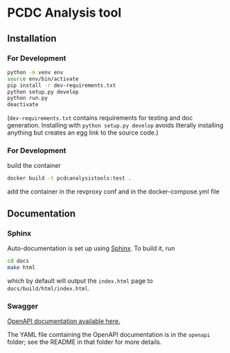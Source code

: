 # PCDC Analysis tool

## Installation

### For Development

```bash
python -m venv env
source env/bin/activate
pip install -r dev-requirements.txt
python setup.py develop
python run.py
deactivate
```

(`dev-requirements.txt` contains requirements for testing and doc generation.
Installing with `python setup.py develop` avoids literally installing anything
but creates an egg link to the source code.)

### For Development

build the container
```bash
docker build -t pcdcanalysistools:test .
```

add the container in the revproxy conf and in the docker-compose.yml file

## Documentation

### Sphinx

Auto-documentation is set up using
[Sphinx](http://www.sphinx-doc.org/en/stable/). To build it, run
```bash
cd docs
make html
```
which by default will output the `index.html` page to
`docs/build/html/index.html`.

### Swagger

[OpenAPI documentation available here.](http://petstore.swagger.io/?url=https://raw.githubusercontent.com/uc-cdis/sheepdog/master/openapi/swagger.yml)

The YAML file comtaining the OpenAPI documentation is in the `openapi` folder;
see the README in that folder for more details.

